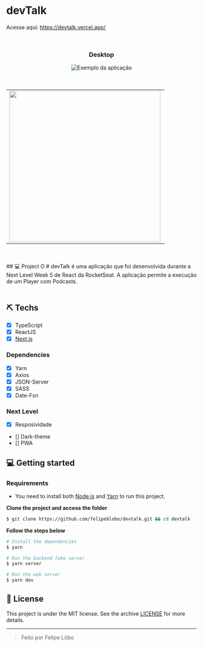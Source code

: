 # devTalk

Acesse aqui: https://devtalk.vercel.app/

<br>

<div align="center"  justify-content="center" margin-top="60px" >
 <h3>Desktop</h3>
 <img src="https://i.imgur.com/fVcZt11.png" alt="Exemplo da aplicação" >
</div>

<br>

<br>

<center>
	<table>
		<tr>
			<td>
				<img width="400px" align="left" src=""https://i.imgur.com/sJvEnoG.png" "/>
			</td>
		</tr>
	</table>
</center>

<br>
<br>
## 💻 Project
O # devTalk é uma aplicação que foi desenvolvida durante a Next Level Week 5 de React da RocketSeat. A aplicação permite a execução de um Player com Podcasts. 

<br>
<br>

## ⛏ Techs
- [X] TypeScript
- [X] ReactJS
- [X] [Next.js](https://nextjs.org/docs)

### Dependencies
- [X] Yarn
- [X] Axios
- [X] JSON-Server
- [X] SASS
- [X] Date-Fsn

### Next Level
- [X] Resposividade
- [] Dark-theme
- [] PWA


## 💻 Getting started

### Requirements

- You need to install both [Node.js](https://nodejs.org/en/download/) and [Yarn](https://yarnpkg.com/) to run this project.

**Clone the project and access the folder**

```bash
$ git clone https://github.com/felipeblobo/devtalk.git && cd devtalk
```

**Follow the steps below**

```bash
# Install the dependencies
$ yarn

# Run the backend fake server
$ yarn server

# Run the web server
$ yarn dev
```

## 📝 License

This project is under the MIT license. See the archive [LICENSE](LICENSE.md) for more details.

---
<blockquote>
    Feito por Felipe Lôbo
</blockquote>

